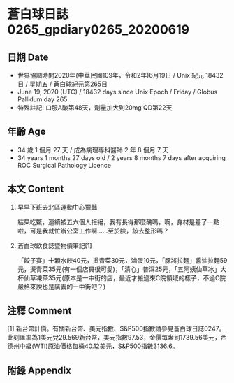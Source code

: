 [_metadata_:encoding]: - "utf-8"
[_metadata_:language]: - "zh-Hant-TW"
[_metadata_:fileformat]: - "markdown"
[_metadata_:MIME_type]: - "text/plain"
[_metadata_:markdown_version]: - "commonmark version 0.29"
[_metadata_:markdown_spec]: - "https://spec.commonmark.org/0.29/"

# 蒼白球日誌0265_gpdiary0265_20200619 #

## 日期 Date ##

* 世界協調時間2020年(中華民國109年，令和2年)6月19日 / Unix 紀元 18432 日 / 星期五 / 蒼白球紀元第265日
* June 19, 2020 (UTC) / 18432 days since Unix Epoch / Friday / Globus Pallidum day 265
* 特殊註記: 口服A酸第48天，劑量加大到20mg QD第22天

## 年齡 Age ##

* 34 歲 1 個月 27 天 / 成為病理專科醫師 2 年 8 個月 7 天
* 34 years 1 months 27 days old / 2 years 8 months 7 days after acquiring ROC Surgical Pathology Licence

## 本文 Content ##

1. 早早下班去北區運動中心獵豔

    結果吃鱉，連續被五六個人拒絕，我有長得那麼醜嗎，啊，身材是差了一點啦，可是我就忙辦公室工作啊......至於臉，該去整形嗎？

2. 蒼白球飲食誌暨物價筆記[1]

    「餃子宴」十顆水餃40元，燙青菜30元，滷蛋10元，「豚將拉麵」醬油拉麵59元，燙青菜35元(有一個店員很可愛)，「清心」普洱25元，「五阿姨仙草冰」大杯仙草凍茶35元(原本是一中街的店，最近才搬過來C院領域的樣子，不過C院嚴格來說也是廣義的一中街吧？) 

## 注釋 Comment ##

[1] 新台幣計價。有關新台幣、美元指數、S&P500指數請參見蒼白球日誌0247。此刻匯率為1美元兌29.569新台幣，美元指數97.53，金價每盎司1739.56美元，西德州中級(WTI)原油價格每桶40.12美元，S&P500指數3136.6。

## 附錄 Appendix ##
